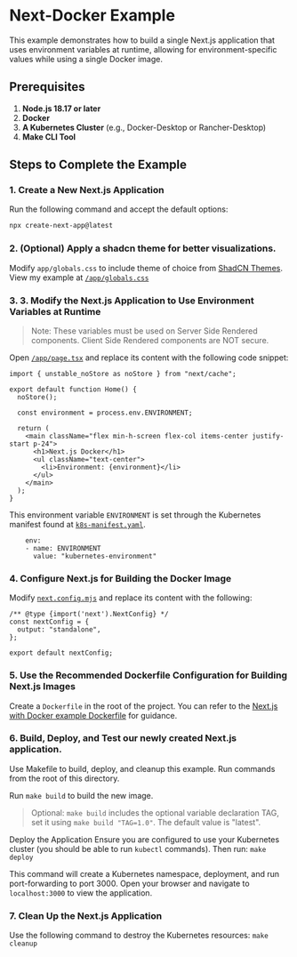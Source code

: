 # Next-Docker Example
This example demonstrates how to build a single Next.js application that uses environment variables at runtime, allowing for environment-specific values while using a single Docker image.

## Prerequisites
1. **Node.js 18.17 or later**
2. **Docker**
3. **A Kubernetes Cluster** (e.g., Docker-Desktop or Rancher-Desktop)
4. **Make CLI Tool**

## Steps to Complete the Example

### 1. Create a New Next.js Application

Run the following command and accept the default options:
```bash
npx create-next-app@latest
```

### 2. (Optional) Apply a shadcn theme for better visualizations.
Modify `app/globals.css` to include theme of choice from [ShadCN Themes](https://ui.shadcn.com/themes).
View my example at [`/app/globals.css`](./app/globals.css)

### 3. 3. Modify the Next.js Application to Use Environment Variables at Runtime
> Note: These variables must be used on Server Side Rendered components. Client Side Rendered components are NOT secure.

Open [`/app/page.tsx`](./app/page.tsx) and replace its content with the following code snippet:
```
import { unstable_noStore as noStore } from "next/cache";

export default function Home() {
  noStore();

  const environment = process.env.ENVIRONMENT;

  return (
    <main className="flex min-h-screen flex-col items-center justify-start p-24">
      <h1>Next.js Docker</h1>
      <ul className="text-center">
        <li>Environment: {environment}</li>
      </ul>
    </main>
  );
}
```

This environment variable `ENVIRONMENT` is set through the Kubernetes manifest found at [`k8s-manifest.yaml`](k8s-manifest.yaml).
```
    env:
    - name: ENVIRONMENT
      value: "kubernetes-environment"
```

### 4. Configure Next.js for Building the Docker Image
Modify [`next.config.mjs`](next.config.mjs) and replace its content with the following:
```
/** @type {import('next').NextConfig} */
const nextConfig = {
  output: "standalone",
};

export default nextConfig;
```

### 5. Use the Recommended Dockerfile Configuration for Building Next.js Images
Create a `Dockerfile` in the root of the project. You can refer to the [Next.js with Docker example Dockerfile](https://github.com/vercel/next.js/blob/canary/examples/with-docker/Dockerfile) for guidance.


### 6. Build, Deploy, and Test our newly created Next.js application.
Use Makefile to build, deploy, and cleanup this example. Run commands from the root of this directory.

Run `make build` to build the new image.
>Optional: `make build` includes the optional variable declaration TAG, set it using `make build "TAG=1.0"`.
>The default value is "latest".

Deploy the Application
Ensure you are configured to use your Kubernetes cluster (you should be able to run `kubectl` commands). Then run: `make deploy`

This command will create a Kubernetes namespace, deployment, and run port-forwarding to port 3000. Open your browser and navigate to `localhost:3000` to view the application.

### 7. Clean Up the Next.js Application
Use the following command to destroy the Kubernetes resources:
`make cleanup`